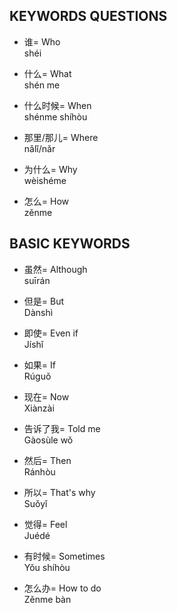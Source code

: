 ## KEYWORDS QUESTIONS

- 谁= Who <br/> shéi

- 什么= What <br/> shén me

- 什么时候= When <br/> shénme shíhòu

- 那里/那儿= Where <br/> nǎlǐ/nǎr

- 为什么= Why <br/> wèishéme

- 怎么= How <br/> zěnme

## BASIC KEYWORDS

- 虽然= Although <br/> suīrán

- 但是= But <br/> Dànshì

- 即使= Even if <br/> Jíshǐ

- 如果= If <br/> Rúguǒ

- 现在= Now <br/> Xiànzài

- 告诉了我= Told me <br/> Gàosùle wǒ

- 然后= Then <br/> Ránhòu

- 所以= That's why <br/> Suǒyǐ

- 觉得= Feel <br/> Juédé

- 有时候= Sometimes <br/> Yǒu shíhòu

- 怎么办= How to do <br/> Zěnme bàn



